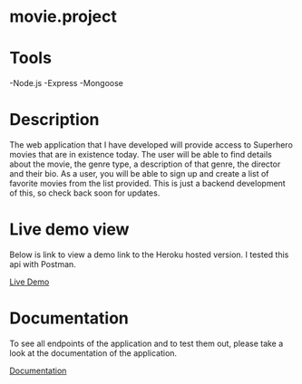 # movie.project

# Tools
-Node.js
-Express
-Mongoose

# Description
<p>The web application that I have developed will provide access to Superhero movies that are in existence today. The user will be able to find details about the movie, the genre type, a description of that genre, the director and their bio. As a user, you will be able to sign up and create a list of favorite movies from the list provided. This is just a backend development of this, so check back soon for updates.</p?>

# Live demo view
<p> Below is link to view a demo link to the Heroku hosted version. I tested this api with Postman. </p>

<a href="https://sam-superhero-movie-project.herokuapp.com/">Live Demo</a>

# Documentation

<p>To see all endpoints of the application and to test them out, please take a look at the documentation of the application.</p>
<a href="https://github.com/Alex-Offner/movie_api/blob/main/documentation.html">Documentation</a>
